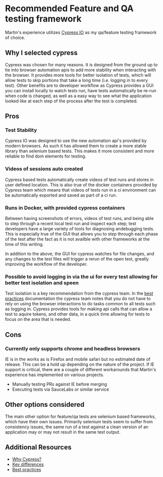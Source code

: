 # Recommended Feature and QA testing framework

Martin's experience utilizes [Cypress IO](http://cypress.io) as my qa/feature testing framework of choice.

## Why I selected cypress

Cypress was chosen for many reasons. It is designed from the ground up to tie into browser automation apis to add more stability when interacting with the browser. It provides more tools for better isolation of tests, which will allow tests to skip portions that take a long time (i.e. logging in to every test). Other benefits are to developer workflow as Cypress provides a GUI you can install locally to watch tests run, have tests automatically be re-run when code is changed, as well as a easy way to see what the application looked like at each step of the process after the test is completed.

## Pros

### Test Stability

Cypress IO was designed to use the new automation api's provided by modern browsers. As such it has allowed them to create a more stable library than selenium based tests. This makes it more consistent and more reliable to find dom elements for testing.

### Videos of sessions auto created

Cypress based tests automatically create videos of test runs and stores in user defined location. This is also true of the docker containers provided by Cypress team which means that videos of tests run in a ci environment can be automatically exported and saved as part of a ci run.

### Runs in Docker, with provided cypress containers

Between having screenshots of errors, videos of test runs, and being able to step through a recent local test run and inspect each step; test developers have a large variety of tools for diagnosing andebugging tests. This is especially true of the GUI that allows you to step through each phase of the test after the fact as it is not availble with other frameworks at the time of this writing.

In addition to the above, the GUI for cypress watches for file changes, and any changes to the test files will trigger a rerun of the open test, greatly improving the workflow of the developer.

### Possible to avoid logging in via the ui for every test allowing for better test isolation and speen

Test isolation is a key recommendation from the cypress team. In the [best practices](https://docs.cypress.io/guides/references/best-practices.html#Organizing-Tests-Logging-In-Controlling-State) documentation the cypress team notes that you do not have to rely on using the browser interactions to do tasks common to all tests such as logging in. Cypress provides tools for making api calls that can allow a test to aquire tokens, and other data, in a quick time allowing for tests to focus on the area that is needed.

## Cons

### Currently only supports chrome and headless browsers

IE is in the works as is Firefox and mobile safari but no estimated date of release. This can be a hold up depending on the nature of the project. If IE support is critical, there are a couple of different workarounds that Martin's experience has implemented on various projects.

* Manually testing PRs against IE before merging
* Executing tests via SauceLabs or similar service

## Other options considered

The main other option for feature/qa tests are selenium based frameworks, which have their own issues. Primarily selenium tests seem to suffer from consistency issues, the same run of a test against a clean version of an application may or may not result in the same test output.

## Additional Resources

* [Why Cypress?](https://docs.cypress.io/guides/overview/why-cypress.html)
* [Key differences](https://docs.cypress.io/guides/overview/key-differences.html)
* [Best practices](https://docs.cypress.io/guides/references/best-practices.html)
